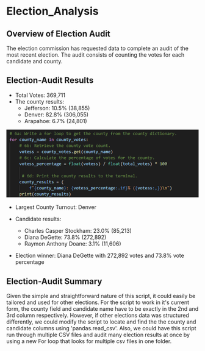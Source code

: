 # Election_Analysis

## Overview of Election Audit
The election commission has requested data to complete an audit of the most recent election. The audit consists of counting the votes for each candidate and county. 


## Election-Audit Results

- Total Votes: 369,711
- The county results:
  - Jefferson: 10.5% (38,855)
  - Denver: 82.8% (306,055)
  - Arapahoe: 6.7% (24,801)

![](https://github.com/mpfraser7/Election_Analysis/blob/main/Analysis/County%20Votes%20Code.png)

- Largest County Turnout: Denver

- Candidate results:
  - Charles Casper Stockham: 23.0% (85,213)
  - Diana DeGette: 73.8% (272,892)
  - Raymon Anthony Doane: 3.1% (11,606)

- Election winner: Diana DeGette with 272,892 votes and 73.8% vote percentage

## Election-Audit Summary
Given the simple and straightforward nature of this script, it could easily be tailored and used for other elections. For the script to work in it's current form, the county field and candidate name have to be exactly in the 2nd and 3rd column respectively. However, if other elections data was structured differently, we could modify the script to locate and find the the county and candidate columns using 'pandas.read_csv'. Also, we could have this script run through multiple CSV files and audit many election results at once by using a new For loop that looks for multiple csv files in one folder.

